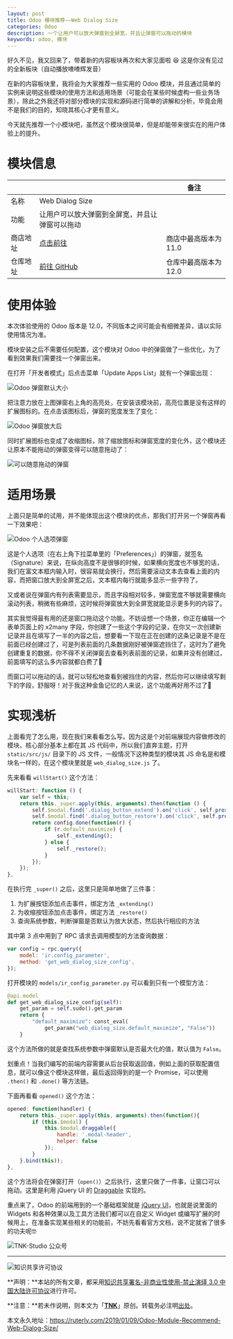 ```yaml
---
layout: post
title: Odoo 模块推荐——Web Dialog Size
categories: Odoo
description: 一个让用户可以放大弹窗到全屏宽，并且让弹窗可以拖动的模块
keywords: odoo, 模块
---
```


好久不见，我又回来了，带着新的内容板块再次和大家见面啦 😆 这是你没有见过的全新板块（自动播放喳喳辉发音）

在新的内容板块里，我将会为大家推荐一些实用的 Odoo 模块，并且通过简单的实例来说明这些模块的使用方法和适用场景（可能会在某些时候虚构一些业务场景），除此之外我还将对部分模块的实现和源码进行简单的讲解和分析，毕竟会用不是我们的目的，知晓其核心才更有意义。

今天就先推荐一个小模块吧，虽然这个模块很简单，但是却能带来很实在的用户体验上的提升。

# 模块信息

|          |                                                              | 备注                  |
| -------- | ------------------------------------------------------------ | --------------------- |
| 名称     | Web Dialog Size                                              |                       |
| 功能     | 让用户可以放大弹窗到全屏宽，并且让弹窗可以拖动               |                       |
| 商店地址 | [点击前往](https://apps.odoo.com/apps/modules/11.0/web_dialog_size/) | 商店中最高版本为 11.0 |
| 仓库地址 | [前往 GitHub](https://github.com/OCA/web/tree/12.0/web_dialog_size) | 仓库中最高版本为 12.0 |

# 使用体验

本次体验使用的 Odoo 版本是 12.0，不同版本之间可能会有细微差异，请以实际使用情况为准。

模块安装之后不需要任何配置，这个模块对 Odoo 中的弹窗做了一些优化，为了看到效果我们需要找一个弹窗出来。

在打开「开发者模式」后点击菜单「Update Apps List」就有一个弹窗出现：

![Odoo 弹窗默认大小](/images/Odoo/odoo_dialog_01.png)

把注意力放在上图弹窗右上角的高亮处，在安装该模块前，高亮位置是没有这样的扩展图标的。在点击该图标后，弹窗的宽度发生了变化：

![Odoo 弹窗放大后](/images/Odoo/odoo_dialog_02.png)

同时扩展图标也变成了收缩图标，除了缩放图标和弹窗宽度的变化外，这个模块还让原本不能拖动的弹窗变得可以随意拖动了：

![可以随意拖动的弹窗](/images/Odoo/odoo_drag_window.gif)

# 适用场景

上面只是简单的试用，并不能体现出这个模块的优点，那我们打开另一个弹窗再看一下效果吧：

![Odoo 个人选项弹窗](/images/Odoo/odoo_dialog_03.png)

这是个人选项（在右上角下拉菜单里的「Preferences」）的弹窗，就签名（Signature）来说，在纵向高度不是很够的时候，如果横向宽度也不够宽的话，我们在富文本框内输入时，很容易就会换行，然后需要滚动文本去查看上面的内容，而把窗口放大到全屏宽之后，文本框内每行就能多显示一些字符了。

又或者说在弹窗内有列表需要显示，而且字段相对较多，弹窗宽度不够就需要横向滚动列表，稍微有些麻烦，这时候将弹窗放大到全屏宽就能显示更多列的内容了。

其实我觉得最有用的还是窗口拖动这个功能。不妨设想一个场景，你正在编辑一个表单页面上的 x2many 字段，你创建了一些这个字段的记录，在你又一次创建新记录并且在填写了一半的内容之后，想要看一下现在正在创建的这条记录是不是在前面已经创建过了，可是列表前面的几条数据刚好被弹窗遮挡住了，这时为了避免创建重复的数据，你不得不关闭弹窗去查看列表前面的记录，如果并没有创建过，前面填写的这么多内容就都白费了😤

而窗口可以拖动的话，就可以轻松地查看到被挡住的内容，然后你可以继续填写剩下的字段，舒服呀！对于我这种金鱼记忆的人来说，这个功能再好用不过了🤣

# 实现浅析

上面看完了怎么用，现在我们来看看怎么写。因为这是个对前端展现内容做修改的模块，核心部分基本上都在其 JS 代码中，所以我们直奔主题，打开 `static/src/js/` 目录下的 JS 文件，一般情况下这种类型的模块其 JS 命名是和模块名一样的，在这个模块里就是 `web_dialog_size.js` 了。

先来看看 `willStart()` 这个方法：

```javascript
willStart: function () {
    var self = this;
    return this._super.apply(this, arguments).then(function () {
        self.$modal.find('.dialog_button_extend').on('click', self.proxy('_extending'));
        self.$modal.find('.dialog_button_restore').on('click', self.proxy('_restore'));
        return config.done(function(r) {
            if (r.default_maximize) {
                self._extending();
            } else {
                self._restore();
            }
        });
    });
},
```

在执行完 `_super()` 之后，这里只是简单地做了三件事：

1. 为扩展按钮添加点击事件，绑定方法 `_extending()`
2. 为收缩按钮添加点击事件，绑定方法 `_restore()`
3. 查询系统参数，判断弹窗是否默认为放大状态，然后执行相应的方法

其中第 3 点中用到了 RPC 请求去调用模型的方法查询数据：

```javascript
var config = rpc.query({
    model: 'ir.config_parameter',
    method: 'get_web_dialog_size_config',
});
```

打开模块的 `models/ir_config_parameter.py` 可以看到只有一个模型方法：

```python
@api.model
def get_web_dialog_size_config(self):
    get_param = self.sudo().get_param
    return {
        "default_maximize": const_eval(
            get_param("web_dialog_size.default_maximize", "False"))
    }
```

这个方法所做的就是查找系统参数中弹窗默认是否最大化的值，默认值为 `False`。

划重点！当我们编写的前端内容需要从后台获取返回值，例如上面的获取配置信息，就可以像这个模块这样做，最后返回得到的是一个 Promise，可以使用 `.then()` 和 `.done()` 等方法链。

下面再看看 `opened()` 这个方法：

```javascript
opened: function(handler) {
    return this._super.apply(this, arguments).then(function(){
        if (this.$modal) {
            this.$modal.draggable({
                handle: '.modal-header',
                helper: false
            });
        }
    }.bind(this));
},
```

这个方法将会在弹窗打开（`open()`）之后执行，这里只做了一件事，让窗口可以拖动。这里是利用 jQuery UI 的 [Draggable]([http://api.jqueryui.com/draggable/](http://api.jqueryui.com/draggable/)) 实现的。

重点来了，Odoo 的前端用到的一个基础框架就是 [jQuery UI]([http://jqueryui.com](http://jqueryui.com/))，也就是说里面的 Widgets 和各种效果以及工具方法我们都可以在自定义 Widget 或编写扩展的时候用上，在准备实现某些相关的功能前，不妨先看看官方文档，说不定就省了很多的功夫呢🤓

![TNK-Studio 公众号](/images/mp_qrcode.jpg)

---

![知识共享许可协议](https://i.creativecommons.org/l/by-nc-nd/3.0/cn/88x31.png)

**声明：**本站的所有文章，都采用[知识共享署名-非商业性使用-禁止演绎 3.0 中国大陆许可协议](http://creativecommons.org/licenses/by-nc-nd/3.0/cn/)进行许可。

**注意：**若未作说明，则本文为「[**TNK**](https://ruterly.com/)」原创。转载务必注明[出处](https://ruterly.com/2019/01/09/Odoo-Module-Recommend-Web-Dialog-Size/)。

本文永久地址：https://ruterly.com/2019/01/09/Odoo-Module-Recommend-Web-Dialog-Size/